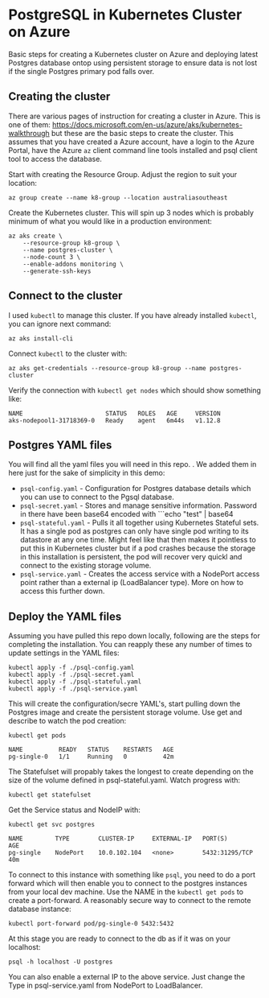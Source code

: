 # PostgreSQL in Kubernetes Cluster on Azure
Basic steps for creating a Kubernetes cluster on Azure and deploying latest Postgres database ontop using persistent storage to ensure data is not lost if the single Postgres primary pod falls over.

## Creating the cluster
There are various pages of instruction for creating a cluster in Azure. This is one of them: https://docs.microsoft.com/en-us/azure/aks/kubernetes-walkthrough but these are the basic steps to create the cluster. This assumes that you have created a Azure account, have a login to the Azure Portal, have the Azure `az` client command line tools installed and psql client tool to access the database.

Start with creating the Resource Group. Adjust the region to suit your location:

`az group create --name k8-group --location australiasoutheast`

Create the Kubernetes cluster. This will spin up 3 nodes which is probably minimum of what you would like in a production environment:
```
az aks create \
    --resource-group k8-group \
    --name postgres-cluster \
    --node-count 3 \
    --enable-addons monitoring \
    --generate-ssh-keys
```

## Connect to the cluster
I used `kubectl` to manage this cluster. If you have already installed `kubectl`, you can ignore next command:

```az aks install-cli```

Connect `kubectl` to the cluster with:

```az aks get-credentials --resource-group k8-group --name postgres-cluster```

Verify the connection with `kubectl get nodes` which should show something like:
```
NAME                       STATUS   ROLES   AGE     VERSION
aks-nodepool1-31718369-0   Ready    agent   6m44s   v1.12.8
```

## Postgres YAML files
You will find all the yaml files you will need in this repo. . We added them in here just for the sake of simplicity in this demo:

* `psql-config.yaml` - Configuration for Postgres database details which you can use to connect to the Pgsql database.
* `psql-secret.yaml` -  Stores and manage sensitive information. Password in there have been base64 encoded with ```echo "test" | base64
* `psql-stateful.yaml` - Pulls it all together using Kubernetes Stateful sets. It has a single pod as postgres can only have single pod writing to its datastore at any one time. Might feel like that then makes it pointless to put this in Kubernetes cluster but if a pod crashes because the storage in this installation is persistent, the pod will recover very quickl and connect to the existing storage volume.
* `psql-service.yaml` - Creates the access service with a NodePort access point rather than a external ip (LoadBalancer type). More on how to access this further down.

## Deploy the YAML files
Assuming you have pulled this repo down locally, following are the steps for completing the installation. You can reapply these any number of times to update settings in the YAML files:
```
kubectl apply -f ./psql-config.yaml 
kubectl apply -f ./psql-secret.yaml 
kubectl apply -f ./psql-stateful.yaml 
kubectl apply -f ./psql-service.yaml 
```

This will create the configuration/secre YAML's, start pulling down the Postgres image and create the persistent storage volume. Use get and describe to watch the pod creation:
```
kubectl get pods

NAME          READY   STATUS    RESTARTS   AGE
pg-single-0   1/1     Running   0          42m
```

The Statefulset will propably takes the longest to create depending on the size of the volume defined in psql-stateful.yaml. Watch progress with:
```
kubectl get statefulset
```

Get the Service status and NodeIP with:
```
kubectl get svc postgres

NAME         TYPE        CLUSTER-IP     EXTERNAL-IP   PORT(S)          AGE
pg-single    NodePort    10.0.102.104   <none>        5432:31295/TCP   40m
```

To connect to this instance with something like `psql`, you need to do a port forward which will then enable you to connect to the postgres instances from your local dev machine. Use the NAME in the `kubectl get pods` to create a port-forward. A reasonably secure way to connect to the remote database instance:
```
kubectl port-forward pod/pg-single-0 5432:5432
```

At this stage you are ready to connect to the db as if it was on your localhost:
```
psql -h localhost -U postgres
```

You can also enable a external IP to the above service. Just change the Type in psql-service.yaml from NodePort to LoadBalancer.
